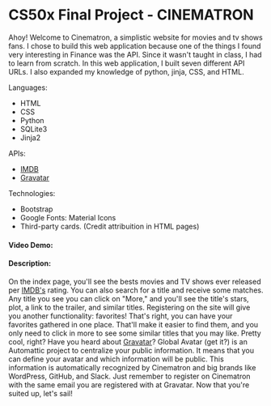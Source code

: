 # CS50x Final Project - CINEMATRON
Ahoy! Welcome to Cinematron, a simplistic website for movies and tv shows fans.
I chose to build this web application because one of the things I found very interesting in Finance was the API. Since it wasn't taught in class, I had to learn from scratch. In this web application, I built seven different API URLs. I also expanded my knowledge of python, jinja, CSS, and HTML.

Languages:
- HTML
- CSS
- Python
- SQLite3
- Jinja2

APIs:
- [IMDB](https://imdb-api.com/api)
- [Gravatar](https://en.gravatar.com/site/implement)

Technologies:
- Bootstrap
- Google Fonts: Material Icons
- Third-party cards. (Credit attribuition in HTML pages)

#### Video Demo:
#### Description:
On the index page, you'll see the bests movies and TV shows ever released per [IMDB's](https://www.imdb.com/) rating.
You can also search for a title and receive some matches. Any title you see you can click on "More," and you'll see the title's stars, plot, a link to the trailer, and similar titles.
Registering on the site will give you another functionality: favorites! That's right, you can have your favorites gathered in one place. That'll make it easier to find them, and you only need to click in more to see some similar titles that you may like. Pretty cool, right?
Have you heard about [Gravatar](https://en.gravatar.com/)? Global Avatar (get it?) is an Automattic project to centralize your public information. It means that you can define your avatar and which information will be public. This information is automatically recognized by Cinematron and big brands like WordPress, GitHub, and Slack. Just remember to register on Cinematron with the same email you are registered with at Gravatar.
Now that you're suited up, let's sail!